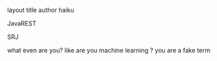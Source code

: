 layout 	title 	author
haiku
	
JavaREST
	
SRJ

what even are you?
like are you machine learning
? you are a fake term
